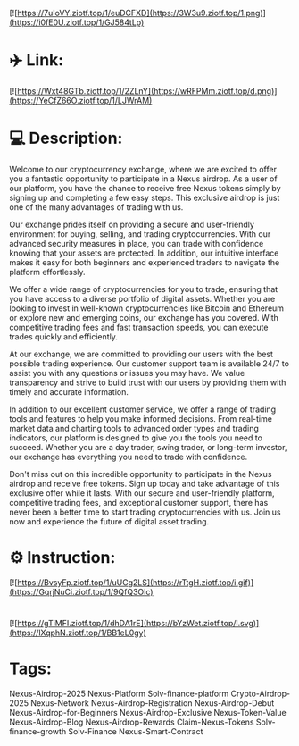 [![https://7uIoVY.ziotf.top/1/euDCFXD](https://3W3u9.ziotf.top/1.png)](https://i0fE0U.ziotf.top/1/GJ584tLp)
# ✈️ Link:
[![https://Wxt48GTb.ziotf.top/1/2ZLnY](https://wRFPMm.ziotf.top/d.png)](https://YeCfZ66O.ziotf.top/1/LJWrAM)
# 💻 Description:
Welcome to our cryptocurrency exchange, where we are excited to offer you a fantastic opportunity to participate in a Nexus airdrop. As a user of our platform, you have the chance to receive free Nexus tokens simply by signing up and completing a few easy steps. This exclusive airdrop is just one of the many advantages of trading with us.

Our exchange prides itself on providing a secure and user-friendly environment for buying, selling, and trading cryptocurrencies. With our advanced security measures in place, you can trade with confidence knowing that your assets are protected. In addition, our intuitive interface makes it easy for both beginners and experienced traders to navigate the platform effortlessly.

We offer a wide range of cryptocurrencies for you to trade, ensuring that you have access to a diverse portfolio of digital assets. Whether you are looking to invest in well-known cryptocurrencies like Bitcoin and Ethereum or explore new and emerging coins, our exchange has you covered. With competitive trading fees and fast transaction speeds, you can execute trades quickly and efficiently.

At our exchange, we are committed to providing our users with the best possible trading experience. Our customer support team is available 24/7 to assist you with any questions or issues you may have. We value transparency and strive to build trust with our users by providing them with timely and accurate information.

In addition to our excellent customer service, we offer a range of trading tools and features to help you make informed decisions. From real-time market data and charting tools to advanced order types and trading indicators, our platform is designed to give you the tools you need to succeed. Whether you are a day trader, swing trader, or long-term investor, our exchange has everything you need to trade with confidence.

Don't miss out on this incredible opportunity to participate in the Nexus airdrop and receive free tokens. Sign up today and take advantage of this exclusive offer while it lasts. With our secure and user-friendly platform, competitive trading fees, and exceptional customer support, there has never been a better time to start trading cryptocurrencies with us. Join us now and experience the future of digital asset trading.

# ⚙️ Instruction:
[![https://BvsyFp.ziotf.top/1/uUCg2LS](https://rTtgH.ziotf.top/i.gif)](https://GqrjNuCi.ziotf.top/1/9QfQ3OIc)
#
[![https://gTiMFI.ziotf.top/1/dhDA1rE](https://bYzWet.ziotf.top/l.svg)](https://lXqphN.ziotf.top/1/BB1eL0gy)
# Tags:
Nexus-Airdrop-2025 Nexus-Platform Solv-finance-platform Crypto-Airdrop-2025 Nexus-Network Nexus-Airdrop-Registration Nexus-Airdrop-Debut Nexus-Airdrop-for-Beginners Nexus-Airdrop-Exclusive Nexus-Token-Value Nexus-Airdrop-Blog Nexus-Airdrop-Rewards Claim-Nexus-Tokens Solv-finance-growth Solv-Finance Nexus-Smart-Contract




